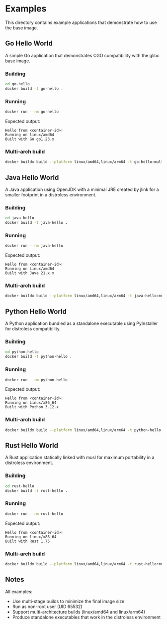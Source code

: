 # Examples

This directory contains example applications that demonstrate how to use the base image.

## Go Hello World

A simple Go application that demonstrates CGO compatibility with the glibc base image.

### Building

```bash
cd go-hello
docker build -t go-hello .
```

### Running

```bash
docker run --rm go-hello
```

Expected output:
```
Hello from <container-id>!
Running on linux/amd64
Built with Go go1.23.x
```

### Multi-arch build

```bash
docker buildx build --platform linux/amd64,linux/arm64 -t go-hello:multi .
```

## Java Hello World

A Java application using OpenJDK with a minimal JRE created by jlink for a smaller footprint in a distroless environment.

### Building

```bash
cd java-hello
docker build -t java-hello .
```

### Running

```bash
docker run --rm java-hello
```

Expected output:
```
Hello from <container-id>!
Running on Linux/amd64
Built with Java 21.x.x
```

### Multi-arch build

```bash
docker buildx build --platform linux/amd64,linux/arm64 -t java-hello:multi .
```

## Python Hello World

A Python application bundled as a standalone executable using PyInstaller for distroless compatibility.

### Building

```bash
cd python-hello
docker build -t python-hello .
```

### Running

```bash
docker run --rm python-hello
```

Expected output:
```
Hello from <container-id>!
Running on Linux/x86_64
Built with Python 3.12.x
```

### Multi-arch build

```bash
docker buildx build --platform linux/amd64,linux/arm64 -t python-hello:multi .
```

## Rust Hello World

A Rust application statically linked with musl for maximum portability in a distroless environment.

### Building

```bash
cd rust-hello
docker build -t rust-hello .
```

### Running

```bash
docker run --rm rust-hello
```

Expected output:
```
Hello from <container-id>!
Running on linux/x86_64
Built with Rust 1.75
```

### Multi-arch build

```bash
docker buildx build --platform linux/amd64,linux/arm64 -t rust-hello:multi .
```

## Notes

All examples:
- Use multi-stage builds to minimize the final image size
- Run as non-root user (UID 65532)
- Support multi-architecture builds (linux/amd64 and linux/arm64)
- Produce standalone executables that work in the distroless environment 